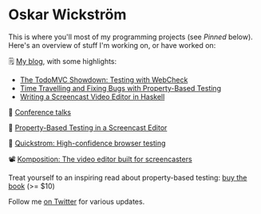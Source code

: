 # Oskar Wickström

This is where you'll most of my programming
projects (see _Pinned_ below). Here's an overview of stuff I'm working on, or
have worked on:

🗒️ [My blog](https://wickstrom.tech), with some highlights:

- [The TodoMVC Showdown: Testing with WebCheck](https://wickstrom.tech/programming/2020/07/02/the-todomvc-showdown-testing-with-webcheck.html)
- [Time Travelling and Fixing Bugs with Property-Based Testing](https://wickstrom.tech/programming/2019/11/17/time-travelling-and-fixing-bugs-with-property-based-testing.html)
- [Writing a Screencast Video Editor in Haskell](https://wickstrom.tech/programming/2018/10/26/writing-a-screencast-video-editor-in-haskell.html)

🎤 [Conference talks](https://wickstrom.tech/talks.html)

📖 [Property-Based Testing in a Screencast Editor](https://leanpub.com/property-based-testing-in-a-screencast-editor)

🧪 [Quickstrom: High-confidence browser testing](https://quickstrom.io/)

📽️ [Komposition: The video editor built for screencasters](https://owickstrom.github.io/komposition/)

Treat yourself to an inspiring read about property-based testing: [buy the book](https://leanpub.com/property-based-testing-in-a-screencast-editor) (>= $10)

Follow me [on Twitter](https://twitter.com/owickstrom) for various updates.
